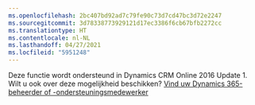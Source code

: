 ```yaml
---
ms.openlocfilehash: 2bc407bd92ad7c79fe90c73d7cd47bc3d72e2247
ms.sourcegitcommit: 3d78338773929121d17ec3386f6cb67bfb2272cc
ms.translationtype: HT
ms.contentlocale: nl-NL
ms.lasthandoff: 04/27/2021
ms.locfileid: "5951248"
---
```

Deze functie wordt ondersteund in Dynamics CRM Online 2016 Update 1. Wilt u ook over deze mogelijkheid beschikken? [Vind uw Dynamics 365-beheerder of -ondersteuningsmedewerker](/dynamics365/customerengagement/on-premises/basics/find-administrator-support)
